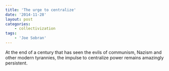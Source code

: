 ```yaml
---
title: 'The urge to centralize'
date: '2014-11-28'
layout: post
categories:
    - collectivization
tags:
    - 'Joe Sobran'
---
```


At the end of a century that has seen the evils of communism, Nazism and other modern tyrannies, the impulse to centralize power remains amazingly persistent.